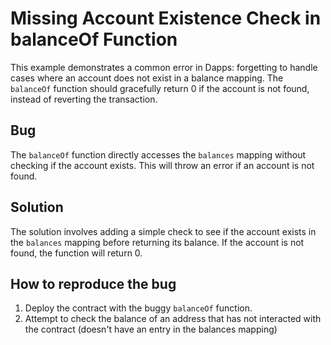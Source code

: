 # Missing Account Existence Check in balanceOf Function

This example demonstrates a common error in Dapps: forgetting to handle cases where an account does not exist in a balance mapping. The `balanceOf` function should gracefully return 0 if the account is not found, instead of reverting the transaction.

## Bug

The `balanceOf` function directly accesses the `balances` mapping without checking if the account exists. This will throw an error if an account is not found.

## Solution

The solution involves adding a simple check to see if the account exists in the `balances` mapping before returning its balance. If the account is not found, the function will return 0.

## How to reproduce the bug

1. Deploy the contract with the buggy `balanceOf` function.
2. Attempt to check the balance of an address that has not interacted with the contract (doesn't have an entry in the balances mapping)